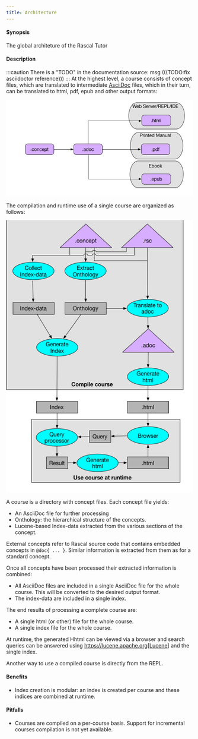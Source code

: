 ```yaml
---
title: Architecture
---
```


#### Synopsis

The global architeture of the Rascal Tutor

#### Description

:::caution
There is a "TODO" in the documentation source:
msg
(((TODO:fix asciidoctor reference)))
:::
At the highest level, a course consists of concept files, which are translated to intermediate 
[AsciiDoc](http://asciidoctor.org) files,
which in their turn, can be translated to html, pdf, epub and other output formats:

![](/assets/Tutor/Architecture/Global.png)

The compilation and runtime use of a single course are organized as follows:

![](/assets/Tutor/Architecture/CompileUse.png)

A course is a directory with concept files. Each concept file yields:

* An AsciiDoc file for further processing
* Onthology: the hierarchical structure of the concepts.
* Lucene-based Index-data extracted from the various sections of the concept.

External concepts refer to Rascal source code that contains embedded concepts in `@doc{ ... }`.
Similar information is extracted from them as for a standard concept.

Once all concepts have been processed their extracted information is combined:

* All AsciiDoc files are included in a single AsciiDoc file for the whole course. 
  This will be converted to the desired output format.
* The index-data are included in a single index.

The end results of processing a complete course are:

* A single html (or other) file for the whole course.
* A single index file for the whole course.

At runtime, the generated Hhtml can be viewed via a browser and search queries
can be answered using https://lucene.apache.org[Lucene] and the single index.

Another way to use a compiled course is directly from the REPL.

#### Benefits

* Index creation is modular: an index is created per course and these indices are combined at runtime.

#### Pitfalls

* Courses are compiled on a per-course basis. 
  Support for incremental courses compilation is not yet available.


